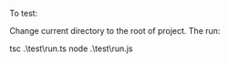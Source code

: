 To test:

Change current directory to the root of project. The run:

tsc .\test\run.ts
node .\test\run.js